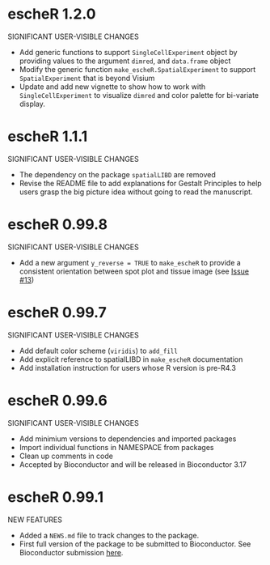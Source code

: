 # escheR 1.2.0
SIGNIFICANT USER-VISIBLE CHANGES
* Add generic functions to support `SingleCellExperiment` object by
  providing values to the argument `dimred`, and `data.frame` object
* Modify the generic function `make_escheR.SpatialExperiment` to support 
`SpatialExperiment` that is beyond Visium
* Update and add new vignette to show how to work with `SingleCellExperiment` to
visualize `dimred` and color palette for bi-variate display.


# escheR 1.1.1
SIGNIFICANT USER-VISIBLE CHANGES

* The dependency on the package `spatialLIBD` are removed
* Revise the README file to add explanations for Gestalt Principles to help 
users grasp the big picture idea without going to read the manuscript.


# escheR 0.99.8
SIGNIFICANT USER-VISIBLE CHANGES

* Add a new argument `y_reverse = TRUE` to `make_escheR` to provide a consistent
orientation between spot plot and tissue image 
(see [Issue #13](https://github.com/boyiguo1/escheR/issues/13))

# escheR 0.99.7
SIGNIFICANT USER-VISIBLE CHANGES

* Add default color scheme (`viridis`) to `add_fill`
* Add explicit reference to spatialLIBD in `make_escheR` documentation
* Add installation instruction for users whose R version is pre-R4.3 


# escheR 0.99.6
SIGNIFICANT USER-VISIBLE CHANGES

* Add minimium versions to dependencies and imported packages
* Import individual functions in NAMESPACE from packages
* Clean up comments in code
* Accepted by Bioconductor and will be released in Bioconductor 3.17

# escheR 0.99.1
NEW FEATURES

* Added a `NEWS.md` file to track changes to the package.
* First full version of the package to be submitted to Bioconductor. See Bioconductor submission [here](https://github.com/Bioconductor/Contributions/issues/2988#event-8964456296).
